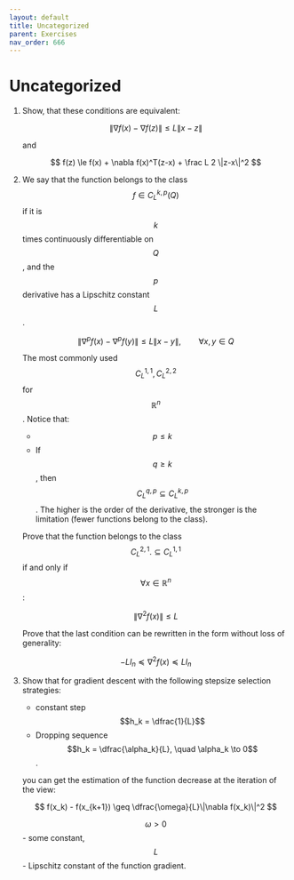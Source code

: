 ```yaml
---
layout: default
title: Uncategorized
parent: Exercises
nav_order: 666
---
```


# Uncategorized

1. Show, that these conditions are equivalent:
    
    $$
     \|\nabla f(x) - \nabla f(z) \| \le L \|x-z\| 
    $$
    
    and
    
    $$
    f(z) \le f(x) + \nabla f(x)^T(z-x) + \frac L 2 \|z-x\|^2
    $$

1. We say that the function belongs to the class $$f  \in C^{k,p}_L (Q)$$ if it is $$k$$ times continuously differentiable on $$Q$$, and the $$p$$ derivative has a Lipschitz constant $$L$$. 

    $$
    \|\nabla^p f(x) - \nabla^p f(y)\| \leq L \|x-y\|, \qquad \forall x,y \in Q
    $$

    The most commonly used $$C_L^{1,1}, C_L^{2,2}$$ for $$\mathbb{R}^n$$. 
    Notice that:
    * $$p \leq k$$
    * If $$q \geq k$$, then $$C_L^{q,p} \subseteq C_L^{k,p}$$. The higher is the order of the derivative, the stronger is the limitation (fewer functions belong to the class).

    Prove that the function belongs to the class $$C_L^{2,1}. \subseteq C_L^{1,1}$$ if and only if $$\forall x \in \mathbb{R}^n$$:

    $$
    \|\nabla^2 f(x)\| \leq L
    $$

    Prove that the last condition can be rewritten in the form without loss of generality:

    $$
    -L I_n \preceq \nabla^2 f(x) \preceq L I_n
    $$

1. Show that for gradient descent with the following stepsize selection strategies:
    * constant step $$h_k = \dfrac{1}{L}$$
    * Dropping sequence $$h_k = \dfrac{\alpha_k}{L}, \quad \alpha_k \to 0$$.

    you can get the estimation of the function decrease at the iteration of the view:

    $$
    f(x_k) - f(x_{k+1}) \geq \dfrac{\omega}{L}\|\nabla f(x_k)\|^2
    $$

    $$\omega > 0$$ - some constant, $$L$$ - Lipschitz constant of the function gradient.